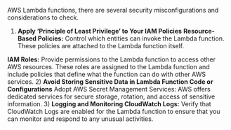 AWS Lambda functions, there are several security misconfigurations and considerations to check. 

1) **Apply ‘Principle of Least Privilege’ to Your IAM Policies**
    **Resource-Based Policies:** Control which entities can invoke the Lambda function.
   These policies are attached to the Lambda function itself.

  **IAM Roles:** Provide permissions to the Lambda function to access other AWS resources. 
  These roles are assigned to the Lambda function and include policies that define what the function
  can do with other AWS services.
2) **Avoid Storing Sensitive Data in Lambda Function Code or Configurations**
    Adopt AWS Secret Management Services: AWS offers dedicated services for secure
    storage, rotation, and access of sensitive information.
3) **Logging and Monitoring CloudWatch Logs:** Verify that CloudWatch Logs are enabled for the Lambda
   function to ensure that you can monitor and respond to any unusual activities.
   

